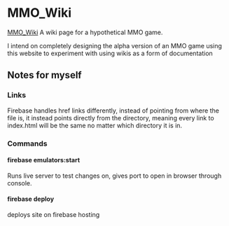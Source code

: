 # MMO_Wiki
<a href="https://living-lore.web.app/">MMO_Wiki</a>
A wiki page for a hypothetical MMO game.

I intend on completely designing the alpha version of an MMO game using this website to experiment with using wikis as a form of documentation

## Notes for myself

### Links
Firebase handles href links differently, instead of pointing from where the file is, it instead points directly from the directory, meaning every link to index.html will be the same no matter which
directory it is in.

### Commands

#### firebase emulators:start
Runs live server to test changes on, gives port to open in browser through console.

#### firebase deploy
deploys site on firebase hosting
